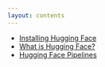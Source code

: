 ```yaml
---
layout: contents
---
```


- [Installing Hugging Face](installing-hugging-face.md)
- [What is Hugging Face?](what-is-hugging-face.md)
- [Hugging Face Pipelines](hugging-face-pipeline-tasks.md)
